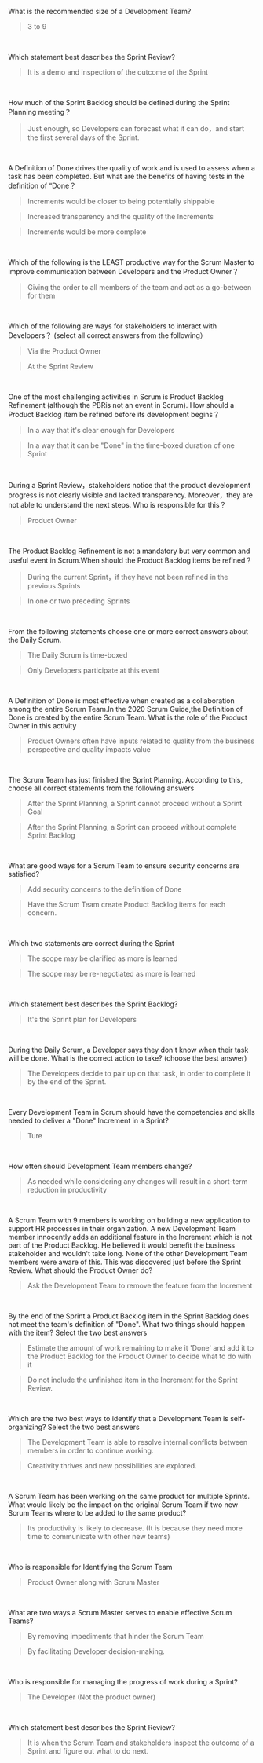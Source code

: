 
What is the recommended size of a Development Team?
> 3 to 9
<br />

Which statement best describes the Sprint Review?
> It is a demo and inspection of the outcome of the Sprint
<br />

How much of the Sprint Backlog should be defined during the Sprint Planning meeting？
> Just enough, so Developers can forecast what it can do，and start the first several days of the Sprint.
<br />

A Definition of Done drives the quality of work and is used to assess when a task has been completed. But what are the
benefits of having tests in the definition of “Done？ 
> Increments would be closer to being potentially shippable

> Increased transparency and the quality of the Increments

> Increments would be more complete
<br />

Which of the following is the LEAST productive way for the Scrum Master to improve communication between Developers and the Product Owner？
> Giving the order to all members of the team and act as a go-between for them
<br />

Which of the following are ways for stakeholders to interact with Developers？ (select all correct answers from the following）
> Via the Product Owner

> At the Sprint Review
<br />

One of the most challenging activities in Scrum is Product Backlog Refinement (although the PBRis not an event in Scrum). How should a Product Backlog item be refined before its development begins？ 
> In a way that it's clear enough for Developers

> In a way that it can be "Done" in the time-boxed duration of one Sprint
<br />

During a Sprint Review，stakeholders notice that the product development progress is not clearly visible and lacked transparency. Moreover，they are not able to understand the next steps. Who is responsible for this？
> Product Owner
<br />

The Product Backlog Refinement is not a mandatory but very common and useful event in Scrum.When should the Product Backlog items be refined？
> During the current Sprint，if they have not been refined in the previous Sprints

> In one or two preceding Sprints
<br />

From the following statements choose one or more correct answers about the Daily Scrum.
> The Daily Scrum is time-boxed

> Only Developers participate at this event
<br />

A Definition of Done is most effective when created as a collaboration among the entire Scrum Team.In the 2020 Scrum Guide,the Definition of Done is created by the entire Scrum Team. What is the role of the Product Owner in this activity
> Product Owners often have inputs related to quality from the business perspective and quality impacts value
<br />

The Scrum Team has just finished the Sprint Planning. According to this, choose all correct statements from the following answers
> After the Sprint Planning, a Sprint cannot proceed without a Sprint Goal

> After the Sprint Planning, a Sprint can proceed without complete Sprint Backlog
<br />

What are good ways for a Scrum Team to ensure security concerns are satisfied?
> Add security concerns to the definition of Done

> Have the Scrum Team create Product Backlog items for each concern.
<br />

Which two statements are correct during the Sprint
> The scope may be clarified as more is learned

> The scope may be re-negotiated as more is learned
<br />

Which statement best describes the Sprint Backlog?
> It's the Sprint plan for Developers
<br />

During the Daily Scrum, a Developer says they don't know when their task will be done. What is the correct action to take? (choose the best answer)
> The Developers decide to pair up on that task, in order to complete it by the end of the Sprint.
<br />

Every Development Team in Scrum should have the competencies and skills needed to deliver a "Done" Increment in a Sprint?
> Ture
<br />

How often should Development Team members change?
> As needed while considering any changes will result in a short-term reduction in productivity
<br />


A Scrum Team with 9 members is working on building a new application to support HR processes in their organization. A new Development Team member innocently adds an additional feature in the Increment which is not part of the Product Backlog. He believed it would benefit the business stakeholder and wouldn't take long. None of the other Development Team members were aware of this. This was discovered
just before the Sprint Review. What should the Product Owner do?
> Ask the Development Team to remove the feature from the Increment
<br />


By the end of the Sprint a Product Backlog item in the Sprint Backlog does not meet the team's definition of "Done". What two things should happen with the item? Select the two best answers

> Estimate the amount of work remaining to make it 'Done' and add it to the Product Backlog for the Product Owner to decide what to do with it

> Do not include the unfinished item in the Increment for the Sprint Review.
<br />


Which are the two best ways to identify that a Development Team is self-organizing? Select the two best answers
> The Development Team is able to resolve internal conflicts between members in order to continue working.

> Creativity thrives and new possibilities are explored.
<br />


A Scrum Team has been working on the same product for multiple Sprints. What would likely be the impact on the original Scrum Team if two new Scrum Teams where to be added to the same product?
> Its productivity is likely to decrease. (It is because they need more time to communicate with other new teams)
<br />


Who is responsible for Identifying the Scrum Team
> Product Owner along with Scrum Master
<br />

What are two ways a Scrum Master serves to enable effective Scrum Teams?
> By removing impediments that hinder the Scrum Team

> By facilitating Developer decision-making.
<br />

Who is responsible for managing the progress of work during a Sprint?
> The Developer (Not the product owner)
<br />

Which statement best describes the Sprint Review?
> It is when the Scrum Team and stakeholders inspect the outcome of a Sprint and figure out what to do next.
<br />
